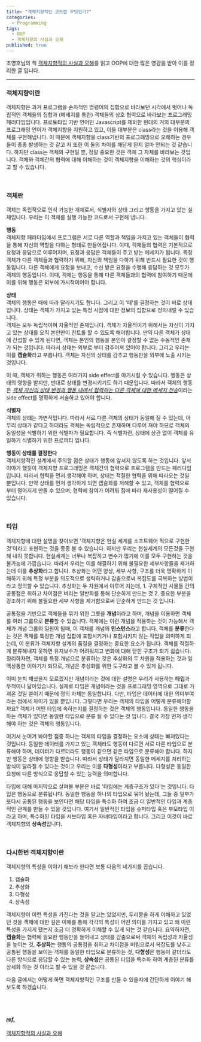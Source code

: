 ```yaml
---
title: "객체지향적인 코드란 무엇인가?"
categories:
  - Programming
tags:
  - OOP
  - 객체지향의 사실과 오해
published: true
---
```


조영호님의 책 [객체지향적의 사실과 오해](https://wikibook.co.kr/object-orientation-ebook/)를 읽고 OOP에 대한 많은 영감을 받아 이를 정리한 글 입니다.

----

### 객체지향이란

객체지향은 과거 프로그램을 순차적인 명령어의 집합으로 바라보던 시각에서 벗어나 독립적인 객체들의 집합과 (메세지를 통한) 객체들의 상호 협력으로 바라보는 프로그래밍 페러다임입니다. 프로토타입 기반 언어인 Javascript를 제외한 현대의 거의 대부분의 프로그래밍 언어가 객체지향을 지원하고 있고, 이들 대부분은 class라는 것을 이용해 객체를 구현해냅니다. 이 때문에 객체지향을 class기반의 프로그래밍으로 오해하는 경우들이 종종 발생하는 것 같고 저 또한 이 둘의 차이를 깨닫게 된지 얼마 안되는 것 같습니다. 하지만 class는 객체의 구현일 뿐, 정말 중요한 것은 객체 그 자체를 바라보는 것입니다. 객체와 객체간의 협력에 대해 이해하는 것이 객체지향을 이해하는 것의 핵심이라고 할 수 있습니다.

<br/>

### 객체란

객체는 독립적으로 인식 가능한 개체로서, 식별자와 상태 그리고 행동을 가지고 있는 실체입니다. 우리는 이 객체를 실행 가능한 코드로서 구현해 냅니다.

**행동**  
객체지향 페러다임에서 프로그램은 서로 다른 역할과 책임을 가지고 있는 객체들이 협력을 통해 자신의 역할을 다하는 형태로 만들어집니다. 이때, 객체들의 협력은 기본적으로 요청과 응답으로 이루어지며, 요청과 응답은 객체들이 주고 받는 메세지가 됩니다. 특정 객체가 다른 객체들과 협력하기 위해, 자신의 책임을 다하기 위해 반드시 필요한 것이 행동입니다. 다른 객체에게 요청을 보내고, 수신 받은 요청을 수행해 응답하는 것 모두가 객체의 행동입니다. 이때, 객체는 행동을 통해 다른 객체들과의 협력에 참여하기 때문에 이를 위해 행동은 외부에 가시적이어야 합니다.

**상태**  
객체의 행동은 때에 따라 달라지기도 합니다. 그리고 이 '때'를 결정하는 것이 바로 상태입니다. 상태는 객체가 가지고 있는 특정 시점에 대한 정보의 집합으로 정의내릴 수 있습니다.  
객체는 모두 독립적이며 자율적인 존재입니다. 객체가 자율적이기 위해서는 자신이 가지고 있는 상태를 오직 본인만이 컨트롤 할 수 있도록 해야합니다. 만약 다른 객체가 상태에 간섭할 수 있게 된다면, 객체는 본인의 행동을 본인이 결정할 수 없는 수동적인 존재가 되는 것입니다. 따라서 상태는 외부로 부터 감추어져 있어야 합니다. 그리고 우리는 이를 **캡슐화**라고 부릅니다. 객체는 자신의 상태를 감추고 행동만을 외부에 노출 시키는 것입니다.

이 때, 객체가 취하는 행동은 여러가지 side effect를 야기시킬 수 있습니다. 행동은 상태의 영향을 받지만, 반대로 상태를 변경시키기도 하기 때문입니다. 따라서 객체의 행동은 <u>*객체 자신의 상태 변경과 행동 내에서 협력하는 다른 객체에 대한 메세지 전송*</u>이라는 side effect를 명확하게 서술하고 있어야 합니다.

**식별자**  
객체의 상태는 가변적입니다. 따라서 서로 다른 객체의 상태가 동일해 질 수 있는데, 아무리 상태가 같다고 하더라도 객체는 독립적으로 존재하며 다루어 져야 하므로 객체의 동일성을 식별하기 위한 식별자가 필요합니다. 즉 식별자란, 상태에 상관 없이 객체를 유일하기 식별하기 위한 프로퍼티 입니다.

**행동이 상태를 결정한다**  
객체지향적인 설계에서 주의할 점은 상태가 행동에 앞서지 않도록 하는 것입니다. 앞서 이야기 했듯이 객체지향 프로그래밍은 객체간의 협력으로 프로그램을 만드는 페러다임입니다. 따라서 협력을 먼저 생각해야 하며, 상태는 적절한 협력을 위해 따라오는 것일 뿐입니다. 만약 상태를 먼저 생각하게 되면 캡슐화를 저해할 수 있고, 객체를 협력으로 부터 멀어지게 만들 수 있으며, 협력에 참여가 어려워 짐에 따라 재사용성이 떨어질 수 있습니다.

<br/>

### 타입

객체지향에 대한 설명을 찾아보면 '객체지향은 현실 세계를 소프트웨어 적으로 구현한 것'이라고 표현하는 것을 종종 볼 수 있습니다. 하지만 우리는 현실세계의 모든것을 구현해 내지 못합니다. 현실세계는 너무나 복잡하고 변수가 많기에 이를 모두 구현하는 것을 불가능에 가깝습니다. 따라서 우리는 이를 해결하기 위해 불필요한 세부사항들을 제거하는데 이를 **추상화**라고 합니다. 추상화는 어떤 양상, 세부 사항, 구조를 더욱 명확하게 이해하기 위해 특정 부분을 의도적으로 생략하거나 감춤으로써 복잡도를 극복하는 방법이라고 정의할 수 있습니다. 추상화는 두 차원에서 이루어 지는데, 1. 구체적인 사물들 간의 공통점은 취하고 차이점은 버리는 일반화를 통해 단순하게 만드는 것  2. 중요한 부분을 강조하기 위해 불필요한 세부 사항을 제거함으로써 단순하게 만드는 것 입니다.

공통점을 기반으로 객체들을 묶기 위한 그릇을 **개념**이라고 하며, 개념을 이용하면 객체를 여러 그룹으로 **분류**할 수 있습니다. 객체에는 이런 개념을 적용하는 것이 가능해서 객체가 개념 그룹의 일원이 될때, 이 객채를 개념의 **인스턴스**라고 합니다. 객체를 **분류**한다는 것은 객체를 특정한 개념 집합에 포함시키거나 포함시키지 않는 작업을 의미하게 되는데, 이 분류가 객체지향 설계의 품질을 결정하는 중요한 요소가 됩니다. 객체를 적절하게 분류해내지 못하면 유지보수가 어려워지고 변화에 대해 닫힌 구조가 되기 쉽습니다. 정리하자면, 객체를 특정 개념으로 분류하는 것은 추상화의 두 차원을 적용하는 것과 일맥상통한 이야기가 되므로, 개념은 추상화를 위한 도구라고 볼 수 있게 됩니다.

이미 눈치 채셨을지 모르겠지만 개념이라는 것에 대한 설명은 우리가 사용하는 **타입**과 무척이나 닮아있습니다. 실제로 타입은 개념이라는 것을 프로그래밍 영역으로 그대로 가져온 것일 뿐이기 때문에 정의 자체는 동일합니다. 다만, 타입은 데이터에 대한 의미부여라는 점에서 차이가 있을 뿐입니다. 그렇다면 우리는 객체의 타입을 어떻게 분류해야할까요? 객체가 어떤 타입에 속하는지를 결정하는 것은 객체의 행동입니다. 동일한 행동을 하는 객체가 있다면 동일한 타입으로 분류 될 수 있다는 것 입니다. 결국 가장 먼저 생각해야 하는 것은 객체의 행동입니다.

여기서 눈여겨 봐야할 점중 하나는 객체의 타입을 결정하는 요소에 상태는 빠져있다는 것입니다. 동일한 데이터를 가지고 있는 객체라도 행동이 다르면 서로 다른 타입으로 분류해야 하며, 데이터가 다르더라도 행동이 같으면 같은 타입으로 분류해야 합니다. 하지만 행동은 상태에 영향을 받습니다. 따라서 상태가 달라지면 동일한 메세지를 처리하는 방식이 달라질 수 있다는 것이고 우리는 이를 **다형성**이라고 부릅니다. 다형성은 동일한 요청에 다른 방식으로 응답할 수 있는 능력을 의미합니다.

타입에 대해 마지막으로 살펴볼 부분은 바로 '타입에는 계층구조가 있다'는 것입니다. 타입은 행동으로 분류됩니다. 동일한 행동을 하나의 타입으로 묶어 놨는데, 그들 중 일부가 또다시 공통된 행동을 보인다면 해당 타입을 특수화 하여 조금 더 일반적인 타입과 계층적인 관계를 만들 수 있을 것입니다. 여기서 일반적인 타입을 슈퍼타입 혹은 부모타입 이라고 하며, 특수화된 타입을 서브타입 혹은 자녀타입이라고 합니다. 그리고 이것이 바로 객체지향의 **상속성**입니다.


<br/>

### 다시한번 객체지향이란

객체지향의 특성을 이야기 해보라 한다면 보통 다음의 네가지를 꼽습니다.
1. 캡슐화
2. 추상화
3. 다형성
4. 상속성

객체지향이 이런 특성을 가진다는 것을 알고는 있었지만, 두리뭉술 하게 이해하고 있었던 것을 객체에 대한 깊은 이해를 통해 각각의 특성이 어떤 의미를 가지고 있고 왜 이런 특성을 가지게 됐는지 조금 더 명확하게 이해할 수 있게 되는 것 같습니다. 요약하자면, **캡슐화**는 협력에 필요한 행동만을 들어내고 상태를 감춤으로써 객체의 독립성과 자율성을 높이는 것, **추상화**는 행동의 공통점을 취하고 차이점을 버림으로서 복잡도를 낮추고 공통된 행동을 보이는 객체를 동일한 타입으로 분류하는 것, **다형성**은 행동이 같더라도 다른 방식으로 응답할 수 있는 능력, **상속성**은 공통된 타입을 특수화 하여 계층된 분류를 상세화 하는 것 이라고 할 수 있을 것 같습니다.

다음 글에서는 어떻게 하면 객체지향적인 구조를 만들 수 있을지에 간단하게 이야기 해보도록 하겠습니다.


<br/><br/>

#### *<u>ref.</u>*
[객체지향적의 사실과 오해](https://wikibook.co.kr/object-orientation-ebook/)